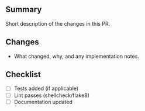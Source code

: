 ## Summary
Short description of the changes in this PR.

## Changes
- What changed, why, and any implementation notes.

## Checklist
- [ ] Tests added (if applicable)
- [ ] Lint passes (shellcheck/flake8)
- [ ] Documentation updated
